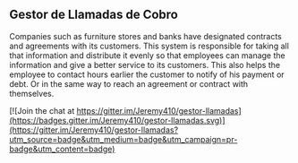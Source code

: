 <h2>Gestor de Llamadas de Cobro</h2>

Companies such as furniture stores and banks have designated contracts and agreements with its 
customers. This system is responsible for taking all that information and distribute it evenly 
so that employees can manage the information and give a better service to its customers. 
This also helps the employee to contact hours earlier the customer to notify of his payment or debt. 
Or in the same way to reach an agreement or contract with themselves.





[![Join the chat at https://gitter.im/Jeremy410/gestor-llamadas](https://badges.gitter.im/Jeremy410/gestor-llamadas.svg)](https://gitter.im/Jeremy410/gestor-llamadas?utm_source=badge&utm_medium=badge&utm_campaign=pr-badge&utm_content=badge)